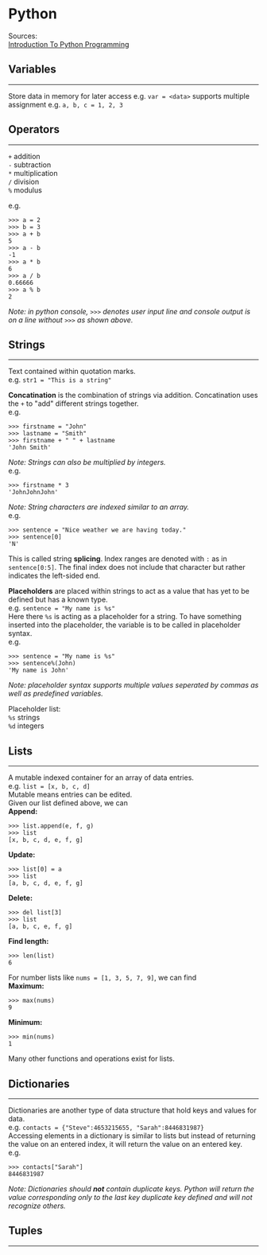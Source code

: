 # Python
Sources:  
[Introduction To Python Programming](https://www.udemy.com/course/pythonforbeginnersintro/)
## Variables
---
Store data in memory for later access
e.g. `var = <data>`
supports multiple assignment
e.g. `a, b, c = 1, 2, 3`

## Operators
---
`+` addition  
`-` subtraction  
`*` multiplication  
`/` division  
`%` modulus  

e.g.
```  
>>> a = 2
>>> b = 3
>>> a + b
5
>>> a - b
-1
>>> a * b
6
>>> a / b
0.66666
>>> a % b
2
```
*Note: in python console, `>>>` denotes user input line and console output is on a line without `>>>` as shown above.*

## Strings
---
Text contained within quotation marks.  
e.g. `str1 = "This is a string"`

**Concatination** is the combination of strings via addition. Concatination uses the `+` to "add" different strings together.  
e.g.
```
>>> firstname = "John"
>>> lastname = "Smith"
>>> firstname + " " + lastname
'John Smith'
```

*Note: Strings can also be multiplied by integers.*  
e.g. 
```
>>> firstname * 3
'JohnJohnJohn'
```
*Note: String characters are indexed similar to an array.*  
e.g.
```
>>> sentence = "Nice weather we are having today."
>>> sentence[0]
'N'
```
This is called string **splicing**. Index ranges are denoted with `:` as in `sentence[0:5]`. The final index does not include that character but rather indicates the left-sided end. 

**Placeholders** are placed within strings to act as a value that has yet to be defined but has a known type.  
e.g. `sentence = "My name is %s"`  
Here there `%s` is acting as a placeholder for a string. To have something inserted into the placeholder, the variable is to be called in placeholder syntax.  
e.g. 
```
>>> sentence = "My name is %s"
>>> sentence%(John)
'My name is John'
```
*Note: placeholder syntax supports multiple values seperated by commas as well as predefined variables.*

Placeholder list:  
`%s` strings  
`%d` integers

## Lists
---
A mutable indexed container for an array of data entries.  
e.g. `list = [x, b, c, d]`  
Mutable means entries can be edited.  
Given our list defined above, we can    
**Append:**
```
>>> list.append(e, f, g)
>>> list
[x, b, c, d, e, f, g]
```
**Update:**
```
>>> list[0] = a
>>> list
[a, b, c, d, e, f, g]
```
**Delete:**
```
>>> del list[3]
>>> list
[a, b, c, e, f, g]
```
**Find length:**
```
>>> len(list)
6
```
For number lists like `nums = [1, 3, 5, 7, 9]`, we can find   
**Maximum:**
```
>>> max(nums)
9
```
**Minimum:**
```
>>> min(nums)
1
```
Many other functions and operations exist for lists. 

## Dictionaries
---
Dictionaries are another type of data structure that hold keys and values for data.  
e.g. `contacts = {"Steve":4653215655, "Sarah":8446831987}`  
Accessing elements in a dictionary is similar to lists but instead of returning the value on an entered index, it will return the value on an entered key.  
e.g.
```
>>> contacts["Sarah"]
8446831987
```
*Note: Dictionaries should **not** contain duplicate keys. Python will return the value corresponding only to the last key duplicate key defined and will not recognize others.*  

## Tuples
---
